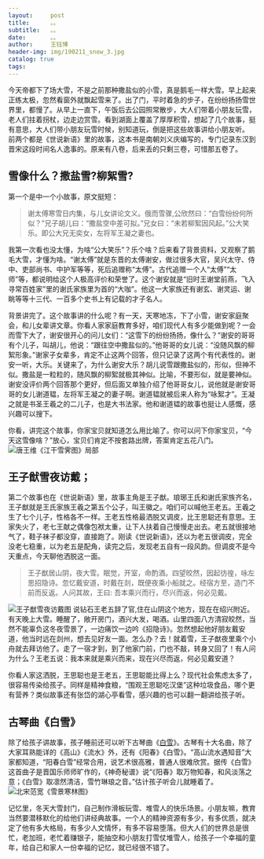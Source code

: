 ```yaml
---
layout:     post
title:      。。
subtitle:   。。
date:       。。
author:     王钰博
header-img: img/190211_snow_3.jpg
catalog: true
tags:
--- 
```



今天帝都下了场大雪，不是之前那种撒盐似的小雪，真是鹅毛一样大雪。早上起来正练太极，忽然看窗外就飘起雪来了。出了门，平时着急的步子，在纷纷扬扬雪世界里，都慢了。从早上一直下，午饭后去公园照常散步，大人们带着小朋友玩雪，老人们拄着拐杖，边走边赏雪。看到湖面上覆盖了厚厚积雪，想起了几个故事，挺有意思，大人们带小朋友玩雪时候，别知道玩，倒是把这些故事讲给小朋友听。
前两个都是《世说新语》里的故事，这本书是南朝刘义庆编写的，专门记录东汉到晋宋这段时间名人逸事的。原来有八卷，后来丢的只剩三卷，可惜那五卷了。


## 雪像什么？撒盐雪?柳絮雪?
第一个是中一个小故事，原文挺短：
> 谢太傅寒雪日内集，与儿女讲论文义。俄而雪骤,公欣然曰：“白雪纷纷何所似？”兄子胡儿曰：“撒盐空中差可拟。”兄女曰：“未若柳絮因风起。”公大笑乐。即公大兄无奕女，左将军王凝之妻也。

我第一次看也没太懂，为啥“公大笑乐”？乐个啥？后来看了背景资料，又观察了鹅毛大雪，才懂为啥。“谢太傅”就是东晋的太傅谢安，做过很多大官，吴兴太守、侍 中、吏部尚书、中护军等等，死后追赠称“太傅”。古代追赠一个人“太傅”“太师”等，都说明给这个人极高评价和荣誉了。这个谢安就是“旧时王谢堂前燕，飞入寻常百姓家”里的谢氏家族里为首的“大咖”。他这一大家族还有谢玄、谢灵运、谢眺等等十三代、一百多个史书上有记载的才子名人。

背景讲完了。这个故事讲的什么呢？有一天，天寒地冻，下了小雪，谢安家庭聚会，和儿女辈讲文章。你看人家家庭教育多好，咱们现代人有多少能做到呢？一会而雪下大了，谢安很开心的问儿女们：“这雪下的纷纷扬扬，像什么？”谢安的哥哥有个儿子，叫胡儿，他说：“跟往空中撒盐似的。”他哥哥的女儿说：“没随风飘的柳絮形象。”谢家子女辈多，肯定不止这两个回答，但只记录了这两个有代表性的。谢安一听，大乐。关键来了，为什么谢安大乐？胡儿说雪跟撒盐似的，形似，但神不似。撒盐是一粒粒的，随风飘的柳絮就极其神似。比喻，不要形似，就是要神似。谢安没评价两个回答那个更好，但后面又单独介绍了他哥哥女儿，说他就是谢安哥哥的女儿谢道韫，左将军王凝之的妻子啊。谢道韫就被后来人称为“咏絮才”。王凝之就是书圣王羲之的二儿子，也是大书法家。他和谢道韫的故事也挺让人感慨，感兴趣可以搜下。

你看，讲完这个故事，你家宝贝就知道怎么用比喻了。你可以问下你家宝贝，“今天这雪像啥？”放心，宝贝们肯定不按套路出牌，答案肯定五花八门。
![唐王维《江干雪霁图》局部](https://github.com/WangYuBo/Writing/blob/master/imgs/190211_snow_2.jpeg)

## 王子猷雪夜访戴；
第二个故事也在《世说新语》里，故事主角是王子猷。琅琊王氏和谢氏家族齐名，王子猷就是王氏家族王羲之第五个公子，叫王徽之。咱们可以喊他王老五。王羲之生了七个儿子，性格各不一样。王老五性格最洒脱又调皮，比王思聪还有意思。王家失火了，老七王献之偶像包袱太重，让下人扶着自己慢慢走出去。老五就很接地气了，鞋子袜子都没穿，直接跑了。刚读《世说新语》，还以为老五很调皮，完全没老七稳重，以为老五是配角，读完之后，发现老五自有一段风韵。但调皮不是今天重点，今天聊他洒脱这一面。

> 王子猷居山阴，夜大雪。眠觉，开室，命酌酒。四望皎然，因起彷徨，咏左思招隐诗。忽忆戴安道，时戴在剡，既便夜乘小船就之。经宿方至，造门不前而反返。人问其故，王曰: 吾本乘兴而行，尽兴而返，何必见戴。

![王子猷雪夜访戴图](https://github.com/WangYuBo/Writing/blob/master/imgs/190211_snow_1.jpeg)
说钻石王老五辞了官,住在山阴这个地方，现在在绍兴附近。有天晚上大雪。睡醒了，敞开房门，酒兴大发，喝酒。山里四面八方清寂皎然，当然不能辜负这冬夜雪景了，一边痛饮一边吟《招隐诗》。忽然想起他好朋友戴安道，他当时远在剡州，想去见好友一面。怎么办？去！就着雪，王子猷夜里乘个小舟就去拜访他了。走了一宿才到，到了他家门前，门也不敲，转身又回了！有人问为什么？王老五说：我本来就是乘兴而来，现在兴尽而返，何必见戴安道？

你看人家这洒脱，王思聪也是王老五，王思聪能比得上么？现代社会焦虑太多了，很容易传染给孩子。同样是精神食粮，“围观王思聪吃汉堡”这种垃圾食品，哪个更有营养？类似故事还有张岱的湖心亭看雪，感兴趣的也可以翻一翻讲给孩子听。


## 古琴曲《白雪》
除了给孩子讲故事，孩子睡前还可以听下古琴曲《[白雪](https://music.163.com/#/song?id=88275)》。古琴有十大名曲，除了大家耳熟能详的《高山》《流水》外，还有《阳春》《白雪》。“高山流水遇知音”大家都知道，“阳春白雪”经常合用，说艺术很高雅，普通人很难欣赏。据传《白雪》这首曲子是晋国乐师师旷作的，《神奇秘谱》说“《阳春》取万物知春，和风淡荡之意；《白雪》取凛然清洁，雪竹琳琅之音。”估计孩子听会儿就睡着了。
![北宋范宽《雪景寒林图》](https://github.com/WangYuBo/Writing/blob/master/imgs/190211_snow_3.jpg)

记忆里，冬天大雪封门，自己制作滑板玩雪、堆雪人的快乐场景。小朋友嘛，教育当然要潜移默化的给他们讲经典故事。一个人的精神资源有多少，有多优质，就决定了他有多大格局，有多少人文情怀，有多不容易堕落。但大人们的世界总是很忙，老加班，老忙着赚银子，能抽空和小朋友打雪仗堆雪人，给孩子一个幸福的童年，给自己和家人一份幸福的记忆，就已经很不错了。
